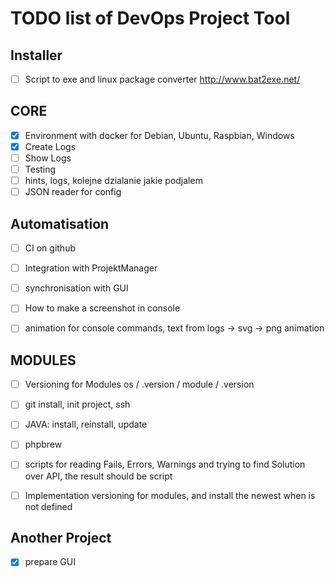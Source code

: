 # TODO list of DevOps Project Tool

## Installer
- [ ]  Script to exe and linux package converter
http://www.bat2exe.net/


## CORE
- [x] Environment with docker for Debian, Ubuntu, Raspbian, Windows
- [x] Create Logs
- [ ] Show Logs
- [ ] Testing
- [ ] hints, logs, kolejne dzialanie jakie podjalem
- [ ] JSON reader for config

## Automatisation
- [ ]  CI on github
- [ ]  Integration with ProjektManager
- [ ] synchronisation with GUI
- [ ] How to make a screenshot in console
- [ ] animation for console commands, text from logs -> svg -> png animation


## MODULES
- [ ] Versioning for Modules os / .version / module / .version
- [ ] git install, init project, ssh
- [ ] JAVA: install, reinstall, update
- [ ] phpbrew
- [ ] scripts for reading Fails, Errors, Warnings and trying to find Solution over API, the result should be script
- [ ] Implementation versioning for modules, and install the newest when is not defined


## Another Project
- [x] prepare GUI